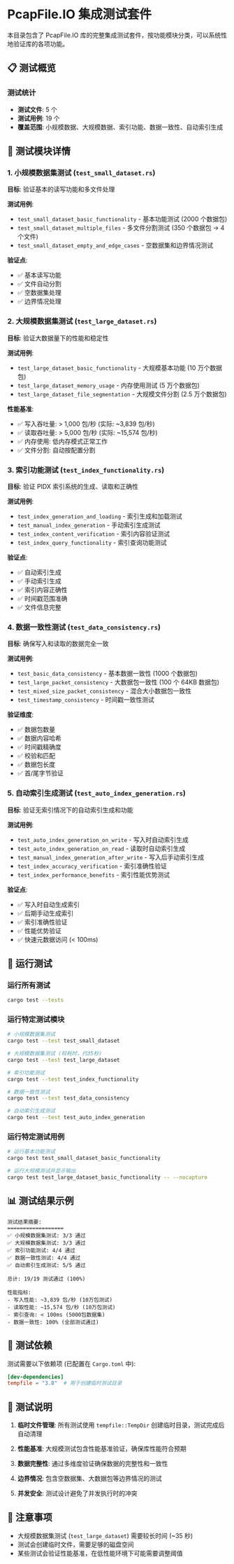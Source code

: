 # PcapFile.IO 集成测试套件

本目录包含了 PcapFile.IO 库的完整集成测试套件，按功能模块分类，可以系统性地验证库的各项功能。

## 📋 测试概览

### 测试统计

- **测试文件**: 5 个
- **测试用例**: 19 个
- **覆盖范围**: 小规模数据、大规模数据、索引功能、数据一致性、自动索引生成

## 🧪 测试模块详情

### 1. 小规模数据集测试 (`test_small_dataset.rs`)

**目标**: 验证基本的读写功能和多文件处理

**测试用例**:

- `test_small_dataset_basic_functionality` - 基本功能测试 (2000 个数据包)
- `test_small_dataset_multiple_files` - 多文件分割测试 (350 个数据包 → 4 个文件)
- `test_small_dataset_empty_and_edge_cases` - 空数据集和边界情况测试

**验证点**:

- ✅ 基本读写功能
- ✅ 文件自动分割
- ✅ 空数据集处理
- ✅ 边界情况处理

### 2. 大规模数据集测试 (`test_large_dataset.rs`)

**目标**: 验证大数据量下的性能和稳定性

**测试用例**:

- `test_large_dataset_basic_functionality` - 大规模基本功能 (10 万个数据包)
- `test_large_dataset_memory_usage` - 内存使用测试 (5 万个数据包)
- `test_large_dataset_file_segmentation` - 大规模文件分割 (2.5 万个数据包)

**性能基准**:

- ✅ 写入吞吐量: > 1,000 包/秒 (实际: ~3,839 包/秒)
- ✅ 读取吞吐量: > 5,000 包/秒 (实际: ~15,574 包/秒)
- ✅ 内存使用: 低内存模式正常工作
- ✅ 文件分割: 自动按配置分割

### 3. 索引功能测试 (`test_index_functionality.rs`)

**目标**: 验证 PIDX 索引系统的生成、读取和正确性

**测试用例**:

- `test_index_generation_and_loading` - 索引生成和加载测试
- `test_manual_index_generation` - 手动索引生成测试
- `test_index_content_verification` - 索引内容验证测试
- `test_index_query_functionality` - 索引查询功能测试

**验证点**:

- ✅ 自动索引生成
- ✅ 手动索引生成
- ✅ 索引内容正确性
- ✅ 时间戳范围准确
- ✅ 文件信息完整

### 4. 数据一致性测试 (`test_data_consistency.rs`)

**目标**: 确保写入和读取的数据完全一致

**测试用例**:

- `test_basic_data_consistency` - 基本数据一致性 (1000 个数据包)
- `test_large_packet_consistency` - 大数据包一致性 (100 个 64KB 数据包)
- `test_mixed_size_packet_consistency` - 混合大小数据包一致性
- `test_timestamp_consistency` - 时间戳一致性测试

**验证维度**:

- ✅ 数据包数量
- ✅ 数据内容哈希
- ✅ 时间戳精确度
- ✅ 校验和匹配
- ✅ 数据包长度
- ✅ 首/尾字节验证

### 5. 自动索引生成测试 (`test_auto_index_generation.rs`)

**目标**: 验证无索引情况下的自动索引生成和功能

**测试用例**:

- `test_auto_index_generation_on_write` - 写入时自动索引生成
- `test_auto_index_generation_on_read` - 读取时自动索引生成
- `test_manual_index_generation_after_write` - 写入后手动索引生成
- `test_index_accuracy_verification` - 索引准确性验证
- `test_index_performance_benefits` - 索引性能优势测试

**验证点**:

- ✅ 写入时自动生成索引
- ✅ 后期手动生成索引
- ✅ 索引准确性验证
- ✅ 性能优势验证
- ✅ 快速元数据访问 (< 100ms)

## 🚀 运行测试

### 运行所有测试

```bash
cargo test --tests
```

### 运行特定测试模块

```bash
# 小规模数据集测试
cargo test --test test_small_dataset

# 大规模数据集测试 (较耗时，约35秒)
cargo test --test test_large_dataset

# 索引功能测试
cargo test --test test_index_functionality

# 数据一致性测试
cargo test --test test_data_consistency

# 自动索引生成测试
cargo test --test test_auto_index_generation
```

### 运行特定测试用例

```bash
# 运行基本功能测试
cargo test test_small_dataset_basic_functionality

# 运行大规模测试并显示输出
cargo test test_large_dataset_basic_functionality -- --nocapture
```

## 📊 测试结果示例

```
测试结果摘要:
==================
✅ 小规模数据集测试: 3/3 通过
✅ 大规模数据集测试: 3/3 通过
✅ 索引功能测试: 4/4 通过
✅ 数据一致性测试: 4/4 通过
✅ 自动索引生成测试: 5/5 通过

总计: 19/19 测试通过 (100%)

性能指标:
- 写入性能: ~3,839 包/秒 (10万包测试)
- 读取性能: ~15,574 包/秒 (10万包测试)
- 索引查询: < 100ms (5000包数据集)
- 数据一致性: 100% (全部测试通过)
```

## 🔧 测试依赖

测试需要以下依赖项 (已配置在 `Cargo.toml` 中):

```toml
[dev-dependencies]
tempfile = "3.8"  # 用于创建临时测试目录
```

## 📝 测试说明

1. **临时文件管理**: 所有测试使用 `tempfile::TempDir` 创建临时目录，测试完成后自动清理

2. **性能基准**: 大规模测试包含性能基准验证，确保库性能符合预期

3. **数据完整性**: 通过多维度验证确保数据的完整性和一致性

4. **边界情况**: 包含空数据集、大数据包等边界情况的测试

5. **并发安全**: 测试设计避免了并发执行时的冲突

## 🚨 注意事项

- 大规模数据集测试 (`test_large_dataset`) 需要较长时间 (~35 秒)
- 测试会创建临时文件，需要足够的磁盘空间
- 某些测试会验证性能基准，在低性能环境下可能需要调整阈值
